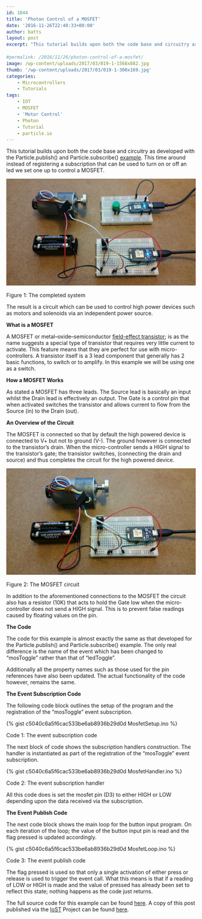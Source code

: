 ```yaml
---
id: 1844
title: 'Photon Control of a MOSFET'
date: '2016-11-26T22:40:33+00:00'
author: batts
layout: post
excerpt: "This tutorial builds upon both the code base and circuitry as developed with the Particle.publish() and Particle.subscribe() example. This time around instead of registering a subscription that can be used to"

#permalink: /2016/11/26/photon-control-of-a-mosfet/
image: /wp-content/uploads/2017/03/019-1-1568x882.jpg
thumb: '/wp-content/uploads/2017/03/019-1-300x169.jpg'
categories:
    - Microcontrollers
    - Tutorials
tags:
    - IOT
    - MOSFET
    - 'Motor Control'
    - Photon
    - Tutorial
    - particle.io
---
```


This tutorial builds upon both the code base and circuitry as developed with the Particle.publish() and Particle.subscribe() [example](/2016/11/26/photon-publish-and-subscription-events/). This time around instead of registering a subscription that can be used to turn on or off an led we set one up to control a MOSFET.

[![](/wp-content/uploads/2017/03/017-1024x576.jpg)](/wp-content/uploads/2017/03/017-1.jpg)

<span class="caption">Figure 1: The completed system</span>

The result is a circuit which can be used to control high power devices such as motors and solenoids via an independent power source.

**What is a MOSFET**

A MOSFET or metal–oxide–semiconductor [field-effect transistor](https://en.wikipedia.org/wiki/Field-effect_transistor); is as the name suggests a special type of transistor that requires very little current to activate. This feature means that they are perfect for use with micro-controllers. A transistor itself is a 3 lead component that generally has 2 basic functions, to switch or to amplify. In this example we will be using one as a switch.

**How a MOSFET Works**

As stated a MOSFET has three leads. The Source lead is basically an input whilst the Drain lead is effectively an output. The Gate is a control pin that when activated switches the transistor and allows current to flow from the Source (in) to the Drain (out).

**An Overview of the Circuit**

The MOSFET is connected so that by default the high powered device is connected to V+ but not to ground (V-). The ground however is connected to the transistor’s drain. When the micro-controller sends a HIGH signal to the transistor’s gate; the transistor switches, (connecting the drain and source) and thus completes the circuit for the high powered device.

[![](/wp-content/uploads/2017/03/019-1024x576.jpg)](/wp-content/uploads/2017/03/019-1.jpg)

<span class="caption">Figure 2: The MOSFET circuit</span>

In addition to the aforementioned connections to the MOSFET the circuit also has a resistor (10K) that acts to hold the Gate low when the micro-controller does not send a HIGH signal. This is to prevent false readings caused by floating values on the pin.

**The Code**

The code for this example is almost exactly the same as that developed for the Particle.publish() and Particle.subscribe() example. The only real difference is the name of the event which has been changed to “mosToggle” rather than that of “ledToggle”.

Additionally all the property names such as those used for the pin references have also been updated. The actual functionality of the code however, remains the same.

**The Event Subscription Code**

The following code block outlines the setup of the program and the registration of the “mosToggle” event subscription.

{% gist c5040c6a5f6cac533be6ab8936b29d0d MosfetSetup.ino %}

<span class="caption">Code 1: The event subscription code</span>

The next block of code shows the subscription handlers construction. The handler is instantiated as part of the registration of the “mosToggle” event subscription.

{% gist c5040c6a5f6cac533be6ab8936b29d0d MosfetHandler.ino %}

<span class="caption">Code 2: The event subscription handler</span>

All this code does is set the mosfet pin (D3) to either HIGH or LOW depending upon the data received via the subscription.

**The Event Publish Code**

The next code block shows the main loop for the button input program. On each iteration of the loop; the value of the button input pin is read and the flag pressed is updated accordingly.

{% gist c5040c6a5f6cac533be6ab8936b29d0d MosfetLoop.ino %}

<span class="caption">Code 3: The event publish code</span>

The flag pressed is used so that only a single activation of either press or release is used to trigger the event call. What this means is that if a reading of LOW or HIGH is made and the value of pressed has already been set to reflect this state; nothing happens as the code just returns.

The full source code for this example can be found [here](https://gist.github.com/dyadica/c5040c6a5f6cac533be6ab8936b29d0d). A copy of this post published via the [IoST](http://aninternetofsoftthings.com) Project can be found [here](http://aninternetofsoftthings.com/blog/photon-control-of-a-mosfet/).
